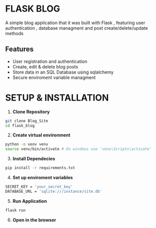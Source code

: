 # FLASK BLOG

A simple blog application that it was built with Flask , featuring user authentication , database managment and post create/delete/update methods 

## Features 
- User registration and authentication 
- Create, edit & delete blog posts 
- Store data in an SQL Database using sqlalchemy
- Secure enviroment variable managment 

# SETUP & INSTALLATION
1. **Clone Repository**
```bash
git clone Blog_Site
cd flask_blog 
```
2. **Create virtual environment**
```bash
python -m venv venv
source venv/bin/activate # On windows use 'venv\Scripts\activate'
```
3. **Install Dependecies**
```bash
pip install -r requirements.txt 
```
4. **Set up enviroment variables**
```bash
SECRET_KEY = 'your_secret_key'
DATABASE_URL = 'sqlite:///instance/site.db'
```
5. **Run Application**
```bash
flask run
```
6. **Open in the browser**



